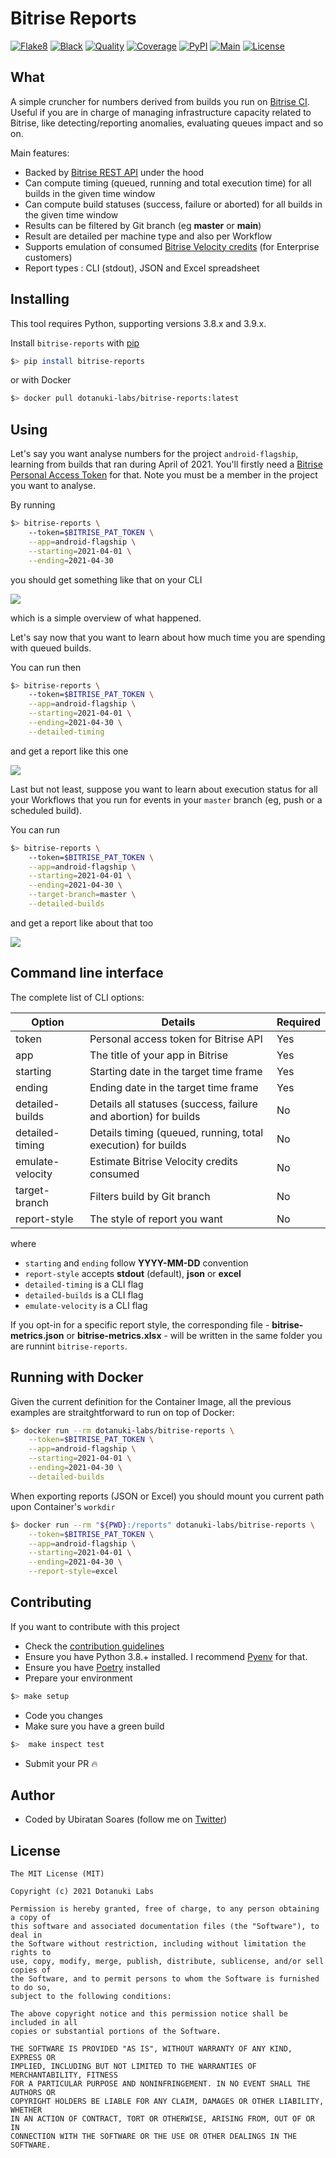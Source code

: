 # Bitrise Reports

[![Flake8](https://img.shields.io/badge/codestyle-flake8-yellow)](https://flake8.pycqa.org/en/latest/)
[![Black](https://img.shields.io/badge/code%20style-black-000000.svg)](https://github.com/psf/black)
[![Quality](https://api.codeclimate.com/v1/badges/a9fe25bd995710be45d2/maintainability)](https://codeclimate.com/github/dotanuki-labs/bitrise-reports/maintainability)
[![Coverage](https://codecov.io/gh/dotanuki-labs/bitrise-reports/branch/main/graph/badge.svg)](https://codecov.io/gh/dotanuki-labs/bitrise-reports)
[![PyPI](https://img.shields.io/pypi/v/bitrise-reports)](https://pypi.org/project/bitrise-reports/)
[![Main](https://github.com/dotanuki-labs/bitrise-reports/workflows/Main/badge.svg)](https://github.com/dotanuki-labs/bitrise-reports/actions?query=workflow%3AMain)
[![License](https://img.shields.io/github/license/dotanuki-labs/bitrise-reports)](https://choosealicense.com/licenses/mit)

## What

A simple cruncher for numbers derived from builds you run on [Bitrise CI](https://www.bitrise.io/). Useful if you are in charge of managing infrastructure capacity related to Bitrise, like detecting/reporting anomalies, evaluating queues impact and so on.

Main features:

- Backed by [Bitrise REST API](https://api-docs.bitrise.io/) under the hood
- Can compute timing (queued, running and total execution time) for all builds in the given time window
- Can compute build statuses (success, failure or aborted) for all builds in the given time window
- Results can be filtered by Git branch (eg **master** or **main**)
- Result are detailed per machine type and also per Workflow
- Supports emulation of consumed [Bitrise Velocity credits](https://www.bitrise.io/velocity-plan) (for Enterprise customers)
- Report types : CLI (stdout), JSON and Excel spreadsheet

## Installing

This tool requires Python, supporting versions 3.8.x and 3.9.x.

Install `bitrise-reports` with [pip](https://pypi.org/project/pip/)

```bash
$> pip install bitrise-reports
```

or with Docker

```bash
$> docker pull dotanuki-labs/bitrise-reports:latest
```

## Using

Let's say you want analyse numbers for the project `android-flagship`, learning from
builds that ran during April of 2021. You'll firstly need a
[Bitrise Personal Access Token](https://devcenter.bitrise.io/api/authentication/) for
that. Note you must be a member in the project you want to analyse.

By running

```bash
$> bitrise-reports \
    --token=$BITRISE_PAT_TOKEN \
    --app=android-flagship \
    --starting=2021-04-01 \
    --ending=2021-04-30
```

you should get something like that on your CLI

![](https://raw.githubusercontent.com/dotanuki-labs/bitrise-reports/main/.github/assets/showcase-cli-simple.png)

which is a simple overview of what happened.

Let's say now that you want to learn about how much time you are spending with queued builds.

You can run then

```bash
$> bitrise-reports \
    --token=$BITRISE_PAT_TOKEN \
    --app=android-flagship \
    --starting=2021-04-01 \
    --ending=2021-04-30 \
    --detailed-timing
```

and get a report like this one

![](https://raw.githubusercontent.com/dotanuki-labs/bitrise-reports/main/.github/assets/showcase-cli-timing.png)

Last but not least, suppose you want to learn about execution status for all your Workflows that you run for events in your `master` branch (eg, push or a scheduled build).

You can run

```bash
$> bitrise-reports \
    --token=$BITRISE_PAT_TOKEN \
    --app=android-flagship \
    --starting=2021-04-01 \
    --ending=2021-04-30 \
    --target-branch=master \
    --detailed-builds
```  

and get a report like about that too

![](https://raw.githubusercontent.com/dotanuki-labs/bitrise-reports/main/.github/assets/showcase-cli-statuses.png)

## Command line interface

The complete list of CLI options:

| Option           | Details                                                         | Required  |
|------------------|-----------------------------------------------------------------|-----------|
| token            | Personal access token for Bitrise API                           | Yes       |
| app              | The title of your app in Bitrise                                | Yes       |
| starting         | Starting date in the target time frame                          | Yes       |
| ending           | Ending date in the target time frame                            | Yes       |
| detailed-builds  | Details all statuses (success, failure and abortion) for builds | No        |
| detailed-timing  | Details timing (queued, running, total execution) for builds    | No        |
| emulate-velocity | Estimate Bitrise Velocity credits consumed                      | No        |
| target-branch    | Filters build by Git branch                                     | No        |
| report-style     | The style of report you want                                    | No        |

where

- `starting` and `ending` follow **YYYY-MM-DD** convention
- `report-style` accepts **stdout** (default), **json** or **excel**
- `detailed-timing` is a CLI flag
- `detailed-builds` is a CLI flag
- `emulate-velocity` is a CLI flag

If you opt-in for a specific report style, the corresponding file - **bitrise-metrics.json** or **bitrise-metrics.xlsx** - will be written in the same folder you are runnint `bitrise-reports`.

## Running with Docker

Given the current definition for the Container Image, all the previous examples are straitghtforward to run on top of Docker:


```bash
$> docker run --rm dotanuki-labs/bitrise-reports \
    --token=$BITRISE_PAT_TOKEN \
    --app=android-flagship \
    --starting=2021-04-01 \
    --ending=2021-04-30 \
    --detailed-builds
```

When exporting reports (JSON or Excel) you should mount you current path upon Container's `workdir`

```bash
$> docker run --rm "${PWD}:/reports" dotanuki-labs/bitrise-reports \
    --token=$BITRISE_PAT_TOKEN \
    --app=android-flagship \
    --starting=2021-04-01 \
    --ending=2021-04-30 \
    --report-style=excel
```

## Contributing

If you want to contribute with this project

- Check the [contribution guidelines](https://github.com/dotanuki-labs/.github/blob/main/CONTRIBUTING.md)
- Ensure you have Python 3.8.+ installed. I recommend [Pyenv](https://github.com/pyenv/pyenv) for that.
- Ensure you have [Poetry](https://python-poetry.org/) installed
- Prepare your environment

```bash
$> make setup
```

- Code you changes
- Make sure you have a green build

```bash
$>  make inspect test
```

- Submit your PR 🔥

## Author

- Coded by Ubiratan Soares (follow me on [Twitter](https://twitter.com/ubiratanfsoares))

## License

```
The MIT License (MIT)

Copyright (c) 2021 Dotanuki Labs

Permission is hereby granted, free of charge, to any person obtaining a copy of
this software and associated documentation files (the "Software"), to deal in
the Software without restriction, including without limitation the rights to
use, copy, modify, merge, publish, distribute, sublicense, and/or sell copies of
the Software, and to permit persons to whom the Software is furnished to do so,
subject to the following conditions:

The above copyright notice and this permission notice shall be included in all
copies or substantial portions of the Software.

THE SOFTWARE IS PROVIDED "AS IS", WITHOUT WARRANTY OF ANY KIND, EXPRESS OR
IMPLIED, INCLUDING BUT NOT LIMITED TO THE WARRANTIES OF MERCHANTABILITY, FITNESS
FOR A PARTICULAR PURPOSE AND NONINFRINGEMENT. IN NO EVENT SHALL THE AUTHORS OR
COPYRIGHT HOLDERS BE LIABLE FOR ANY CLAIM, DAMAGES OR OTHER LIABILITY, WHETHER
IN AN ACTION OF CONTRACT, TORT OR OTHERWISE, ARISING FROM, OUT OF OR IN
CONNECTION WITH THE SOFTWARE OR THE USE OR OTHER DEALINGS IN THE SOFTWARE.
```
